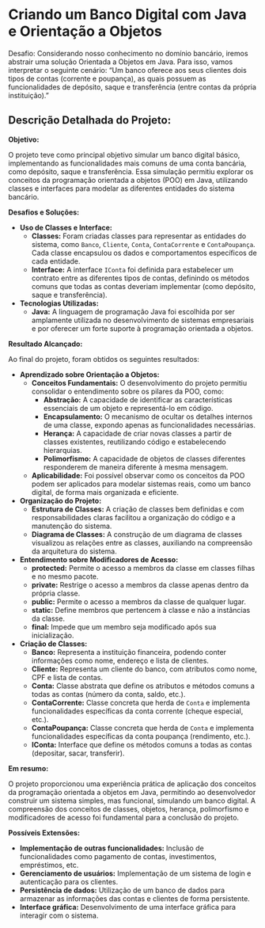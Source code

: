 # Criando um Banco Digital com Java e Orientação a Objetos

Desafio: Considerando nosso conhecimento no domínio bancário, iremos abstrair uma solução Orientada a Objetos em Java. Para isso, vamos interpretar o seguinte cenário: “Um banco oferece aos seus clientes dois tipos de contas (corrente e poupança), as quais possuem as funcionalidades de depósito, saque e transferência (entre contas da própria instituição).”

## Descrição Detalhada do Projeto:

**Objetivo:**

O projeto teve como principal objetivo simular um banco digital básico, implementando as funcionalidades mais comuns de uma conta bancária, como depósito, saque e transferência. Essa simulação permitiu explorar os conceitos da programação orientada a objetos (POO) em Java, utilizando classes e interfaces para modelar as diferentes entidades do sistema bancário.

**Desafios e Soluções:**

* **Uso de Classes e Interface:**
    * **Classes:** Foram criadas classes para representar as entidades do sistema, como `Banco`, `Cliente`, `Conta`, `ContaCorrente` e `ContaPoupança`. Cada classe encapsulou os dados e comportamentos específicos de cada entidade.
    * **Interface:** A interface `IConta` foi definida para estabelecer um contrato entre as diferentes tipos de contas, definindo os métodos comuns que todas as contas deveriam implementar (como depósito, saque e transferência).
* **Tecnologias Utilizadas:**
    * **Java:** A linguagem de programação Java foi escolhida por ser amplamente utilizada no desenvolvimento de sistemas empresariais e por oferecer um forte suporte à programação orientada a objetos.

**Resultado Alcançado:**

Ao final do projeto, foram obtidos os seguintes resultados:

* **Aprendizado sobre Orientação a Objetos:**
    * **Conceitos Fundamentais:** O desenvolvimento do projeto permitiu consolidar o entendimento sobre os pilares da POO, como:
        * **Abstração:** A capacidade de identificar as características essenciais de um objeto e representá-lo em código.
        * **Encapsulamento:** O mecanismo de ocultar os detalhes internos de uma classe, expondo apenas as funcionalidades necessárias.
        * **Herança:** A capacidade de criar novas classes a partir de classes existentes, reutilizando código e estabelecendo hierarquias.
        * **Polimorfismo:** A capacidade de objetos de classes diferentes responderem de maneira diferente à mesma mensagem.
    * **Aplicabilidade:** Foi possível observar como os conceitos da POO podem ser aplicados para modelar sistemas reais, como um banco digital, de forma mais organizada e eficiente.
* **Organização do Projeto:**
    * **Estrutura de Classes:** A criação de classes bem definidas e com responsabilidades claras facilitou a organização do código e a manutenção do sistema.
    * **Diagrama de Classes:** A construção de um diagrama de classes visualizou as relações entre as classes, auxiliando na compreensão da arquitetura do sistema.
* **Entendimento sobre Modificadores de Acesso:**
    * **protected:** Permite o acesso a membros da classe em classes filhas e no mesmo pacote.
    * **private:** Restrige o acesso a membros da classe apenas dentro da própria classe.
    * **public:** Permite o acesso a membros da classe de qualquer lugar.
    * **static:** Define membros que pertencem à classe e não a instâncias da classe.
    * **final:** Impede que um membro seja modificado após sua inicialização.
* **Criação de Classes:**
    * **Banco:** Representa a instituição financeira, podendo conter informações como nome, endereço e lista de clientes.
    * **Cliente:** Representa um cliente do banco, com atributos como nome, CPF e lista de contas.
    * **Conta:** Classe abstrata que define os atributos e métodos comuns a todas as contas (número da conta, saldo, etc.).
    * **ContaCorrente:** Classe concreta que herda de `Conta` e implementa funcionalidades específicas da conta corrente (cheque especial, etc.).
    * **ContaPoupança:** Classe concreta que herda de `Conta` e implementa funcionalidades específicas da conta poupança (rendimento, etc.).
    * **IConta:** Interface que define os métodos comuns a todas as contas (depositar, sacar, transferir).

**Em resumo:**

O projeto proporcionou uma experiência prática de aplicação dos conceitos da programação orientada a objetos em Java, permitindo ao desenvolvedor construir um sistema simples, mas funcional, simulando um banco digital. A compreensão dos conceitos de classes, objetos, herança, polimorfismo e modificadores de acesso foi fundamental para a conclusão do projeto.

**Possíveis Extensões:**

* **Implementação de outras funcionalidades:** Inclusão de funcionalidades como pagamento de contas, investimentos, empréstimos, etc.
* **Gerenciamento de usuários:** Implementação de um sistema de login e autenticação para os clientes.
* **Persistência de dados:** Utilização de um banco de dados para armazenar as informações das contas e clientes de forma persistente.
* **Interface gráfica:** Desenvolvimento de uma interface gráfica para interagir com o sistema.

